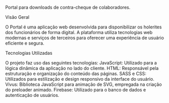Portal para downloads de contra-cheque de colaboradores.

Visão Geral

O Portal é uma aplicação web desenvolvida para disponibilizar os holerites dos funcionários de forma digital. A plataforma utiliza tecnologias web modernas e serviços de terceiros para oferecer uma experiência de usuário eficiente e segura.

Tecnologias Utilizadas

O projeto faz uso das seguintes tecnologias:
JavaScript: Utilizado para a lógica dinâmica da aplicação no lado do cliente.
HTML: Responsável pela estruturação e organização do conteúdo das páginas.
SASS e CSS: Utilizados para estilização e design responsivo da interface do usuário.
Vivus: Biblioteca JavaScript para animação de SVG, empregada na criação do preloader animado.
Firebase: Utilizado para o banco de dados e autenticação de usuários.
